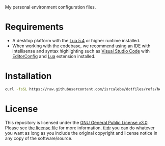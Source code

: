 My personal environment configuration files.

# Requirements

- A desktop platform with the [Lua 5.4](https://dotnet.microsoft.com/download) or higher runtime installed.
- When working with the codebase, we recommend using an IDE with intellisense and syntax highlighting such as [Visual Studio Code](https://code.visualstudio.com/) with [EditorConfig](https://marketplace.visualstudio.com/items?itemName=EditorConfig.EditorConfig) and [Lua](https://marketplace.visualstudio.com/items?itemName=sumneko.lua) extension installed.

# Installation

```sh
curl -fsSL https://raw.githubusercontent.com/isrcalebe/dotfiles/refs/heads/main/install.lua | lua
```

# License

This repository is licensed under the [GNU General Public License v3.0](https://opensource.org/licenses/gpl-3-0). Please see [the license file](../COPYING) for more information. [tl;dr](https://www.tldrlegal.com/license/gnu-general-public-license-v3-gpl-3) you can do whatever you want as long as you include the original copyright and license notice in any copy of the software/source.

